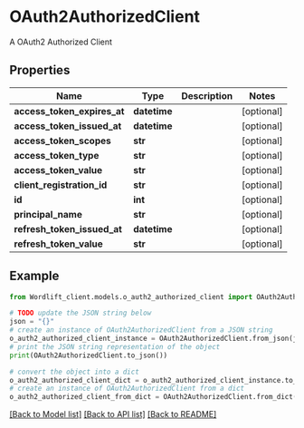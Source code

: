 # OAuth2AuthorizedClient

A OAuth2 Authorized Client

## Properties

Name | Type | Description | Notes
------------ | ------------- | ------------- | -------------
**access_token_expires_at** | **datetime** |  | [optional] 
**access_token_issued_at** | **datetime** |  | [optional] 
**access_token_scopes** | **str** |  | [optional] 
**access_token_type** | **str** |  | [optional] 
**access_token_value** | **str** |  | [optional] 
**client_registration_id** | **str** |  | [optional] 
**id** | **int** |  | [optional] 
**principal_name** | **str** |  | [optional] 
**refresh_token_issued_at** | **datetime** |  | [optional] 
**refresh_token_value** | **str** |  | [optional] 

## Example

```python
from Wordlift_client.models.o_auth2_authorized_client import OAuth2AuthorizedClient

# TODO update the JSON string below
json = "{}"
# create an instance of OAuth2AuthorizedClient from a JSON string
o_auth2_authorized_client_instance = OAuth2AuthorizedClient.from_json(json)
# print the JSON string representation of the object
print(OAuth2AuthorizedClient.to_json())

# convert the object into a dict
o_auth2_authorized_client_dict = o_auth2_authorized_client_instance.to_dict()
# create an instance of OAuth2AuthorizedClient from a dict
o_auth2_authorized_client_from_dict = OAuth2AuthorizedClient.from_dict(o_auth2_authorized_client_dict)
```
[[Back to Model list]](../README.md#documentation-for-models) [[Back to API list]](../README.md#documentation-for-api-endpoints) [[Back to README]](../README.md)



